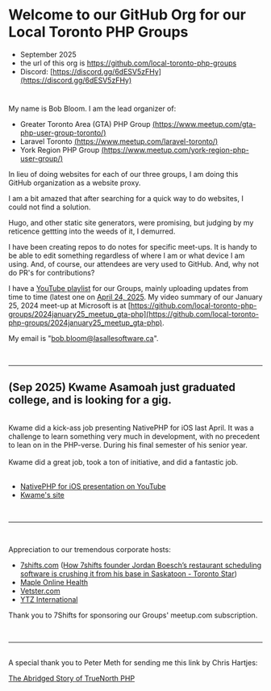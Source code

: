# Welcome to our GitHub Org for our Local Toronto PHP Groups
- September 2025
- the url of this org is https://github.com/local-toronto-php-groups
- Discord: [https://discord.gg/6dESV5zFHy](https://discord.gg/6dESV5zFHy)
  
#
My name is Bob Bloom. I am the lead organizer of:
- Greater Toronto Area (GTA) PHP Group [(https://www.meetup.com/gta-php-user-group-toronto/)](https://www.meetup.com/gta-php-user-group-toronto/)
- Laravel Toronto [(https://www.meetup.com/laravel-toronto/)](https://www.meetup.com/laravel-toronto/)
- York Region PHP Group [(https://www.meetup.com/york-region-php-user-group/)](https://www.meetup.com/york-region-php-user-group/)

In lieu of doing websites for each of our three groups, I am doing this GitHub organization as a website proxy. 

I am a bit amazed that after searching for a quick way to do websites, I could not find a solution. 

Hugo, and other static site generators, were promising, but judging by my reticence gettting into the weeds of it, I demurred.

I have been creating repos to do notes for specific meet-ups. It is handy to be able to edit something regardless of where I am or what device I am using. And, of course, our attendees are very used to GitHub. And, why not do PR's for contributions? 

I have a [YouTube playlist](https://www.youtube.com/playlist?list=PLXgN_ee2MsFKWqHgS-Pv3Vz515RRAjdLh) for our Groups, mainly uploading updates from time to time (latest one on [April 24, 2025](https://www.youtube.com/watch?v=b-vUT5U7rwg). My video summary of our January 25, 2024 meet-up at Microsoft is at [https://github.com/local-toronto-php-groups/2024january25_meetup_gta-php](https://github.com/local-toronto-php-groups/2024january25_meetup_gta-php).

My email is "bob.bloom@lasallesoftware.ca". 

<br />
<hr />

## (Sep 2025) Kwame Asamoah just graduated college, and is looking for a gig. 
<br>
Kwame did a kick-ass job presenting NativePHP for iOS last April. It was a challenge to learn something very much in development, with no precedent to lean on in the PHP-verse. During his final semester of his senior year. 
<br><br>
Kwame did a great job, took a ton of initiative, and did a fantastic job. 
<br><br>

- [NativePHP for iOS presentation on YouTube](https://www.youtube.com/watch?v=b-vUT5U7rwg)
- [Kwame's site](https://asamoahboateng.com)

<br />
<hr />
<br />

Appreciation to our tremendous corporate hosts:
- [7shifts.com](https://7shifts.com) ([How 7shifts founder Jordan Boesch’s restaurant scheduling software is crushing it from his base in Saskatoon - Toronto Star](https://www.thestar.com/business/how-7shifts-founder-jordan-boesch-s-restaurant-scheduling-software-is-crushing-it-from-his-base/article_0adf3fff-8069-5813-abb5-abf61dee1e0f.html))
- [Maple Online Health](https://getmaple.ca)
- [Vetster.com](https://vetster.com)
- [YTZ International](https://ytz.com)

Thank you to 7Shifts for sponsoring our Groups' meetup.com subscription.

<br />
<hr />
<br />
A special thank you to Peter Meth for sending me this link by  Chris Hartjes:

[The Abridged Story of TrueNorth PHP](https://grumpy-learning.com/blog/2024/11/04/true-north-php/)
